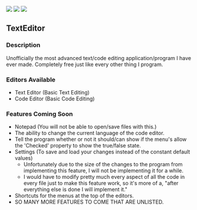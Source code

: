 ![](https://img.shields.io/badge/development-undergoing-brightgreen)
![](https://img.shields.io/badge/version-0.1-yellow)
![](https://img.shields.io/badge/release-alpha-informational)

## TextEditor
### Description
Unofficially the most advanced text/code editing application/program I have ever made. Completely free just like every other thing I program.

### Editors Available
  - Text Editor (Basic Text Editing)
  - Code Editor (Basic Code Editing)

### Features Coming Soon
  - Notepad (You will not be able to open/save files with this.)
  - The ability to change the current language of the code editor.
  - Tell the program whether or not it should/can show if the menu's allow the 'Checked' property to show the true/false state.
  - Settings (To save and load your changes instead of the constant default values)
    - Unfortunately due to the size of the changes to the program from implementing this feature, I will not be implementing it for a while.
    - I would have to modify pretty much every aspect of all the code in every file just to make this feature work, so it's more of a, "after everything else is done I will implement it."
  - Shortcuts for the menus at the top of the editors.
  - SO MANY MORE FEATURES TO COME THAT ARE UNLISTED.
